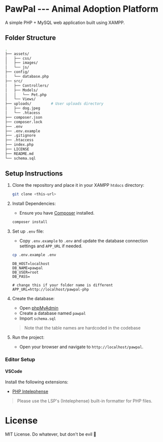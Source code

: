 # PawPal --- Animal Adoption Platform

A simple PHP + MySQL web application built using XAMPP.

## Folder Structure

```bash
.
├── assets/
│   ├── css/
│   ├── images/
│   └── js/
├── config/
│   └── database.php
├── src/
│   ├── Controllers/
│   ├── Models/
│   │   └── Pet.php
│   └── Views/
├── uploads/         # User uploads directory
│   ├── dog.jpeg
│   └── .htacess
├── composer.json
├── composer.lock
├── .env
├── .env.example
├── .gitignore
├── .htaccess
├── index.php
├── LICENSE
├── README.md
└── schema.sql
```

## Setup Instructions

1. Clone the repository and place it in your XAMPP `htdocs` directory:
    ```bash
    git clone <this-url>
    ```

2. Install Dependencies:
    - Ensure you have [Composer](https://getcomposer.org/) installed.
    ```bash
    composer install
    ```

3. Set up `.env` file:
    - Copy `.env.example` to `.env` and update the database connection settings and `APP_URL` if needed.
    ```bash
    cp .env.example .env
    ```

    ```env
    DB_HOST=localhost
    DB_NAME=pawpal
    DB_USER=root
    DB_PASS=

    # change this if your folder name is different
    APP_URL=http://localhost/pawpal-php
    ```

4. Create the database:
    - Open [phpMyAdmin](http://localhost/phpmyadmin)
    - Create a database named `pawpal`
    - Import `schema.sql` 

    > Note that the table names are hardcoded in the codebase

5. Run the project:
    - Open your browser and navigate to `http://localhost/pawpal`.

### Editor Setup 

#### VSCode 

Install the following extensions:
- [PHP Intelephense](https://marketplace.visualstudio.com/items?itemName=bmewburn.vscode-intelephense-client)

> Please use the LSP's (Intelephense) built-in formatter for PHP files.

# License

MIT License. Do whatever, but don't be evil :paw_prints:
